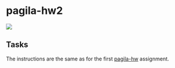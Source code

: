# pagila-hw2
[![](https://github.com/mikeizbicki/pagila-hw2/workflows/tests/badge.svg)](https://github.com/mikeizbicki/pagila-hw2/actions?query=workflow%3Atests)

## Tasks

The instructions are the same as for the first [pagila-hw](https://github.com/mikeizbicki/pagila-hw) assignment.
